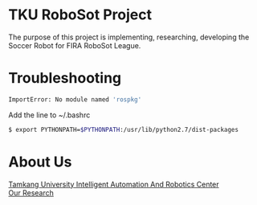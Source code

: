 # TKU RoboSot Project
The purpose of this project is implementing, researching, developing the Soccer Robot for FIRA RoboSot League.

# Troubleshooting
```bash
ImportError: No module named 'rospkg'
```
Add the line to ~/.bashrc
```bash
$ export PYTHONPATH=$PYTHONPATH:/usr/lib/python2.7/dist-packages
```

# About Us
[Tamkang University Intelligent Automation And Robotics Center](http://www.iarc.tku.edu.tw/)<br>
[Our Research](http://www.iarc.tku.edu.tw/robots/)
